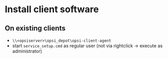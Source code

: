 # Install client software

## On existing clients

* `\\<opsiserver>\opsi_depot\opsi-client-agent`
* start `service_setup.cmd` as regular user (not via rightclick -> execute as administrator)
